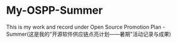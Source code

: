 # My-OSPP-Summer
This is my work and record under Open Source Promotion Plan - Summer(这是我的"开源软件供应链点亮计划——暑期"活动记录与成果)
